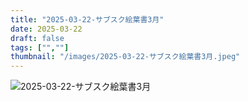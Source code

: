 ```yaml
---
title: "2025-03-22-サブスク絵葉書3月"
date: 2025-03-22
draft: false
tags: ["",""]
thumbnail: "/images/2025-03-22-サブスク絵葉書3月.jpeg"
---
```


![2025-03-22-サブスク絵葉書3月](/images/2025-03-22-サブスク絵葉書3月.jpeg)